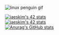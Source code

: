 ![linux penguin gif](media/linux.gif)

[![jaeskim's 42 stats](https://badge42.herokuapp.com/api/stats/hsabir?darkmode=false&cursus=C%20Piscine)](https://github.com/JaeSeoKim/badge42)\
[![jaeskim's 42 stats](https://badge42.herokuapp.com/api/stats/hsabir?darkmode=false)](https://github.com/JaeSeoKim/badge42)\
[![Anurag's GitHub stats](https://github-readme-stats.vercel.app/api?username=1mthe0wl&show_icons=true&theme=radical)](https://github.com/anuraghazra/github-readme-stats)
